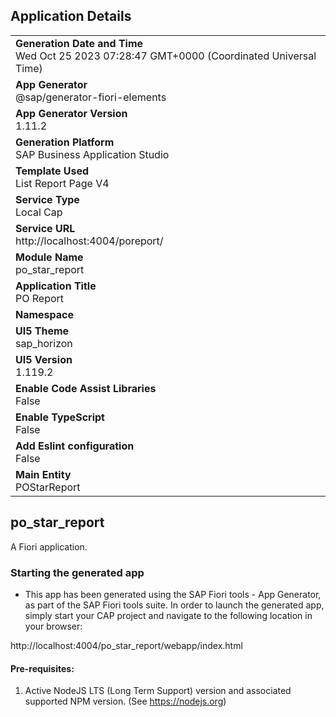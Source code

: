 ## Application Details
|               |
| ------------- |
|**Generation Date and Time**<br>Wed Oct 25 2023 07:28:47 GMT+0000 (Coordinated Universal Time)|
|**App Generator**<br>@sap/generator-fiori-elements|
|**App Generator Version**<br>1.11.2|
|**Generation Platform**<br>SAP Business Application Studio|
|**Template Used**<br>List Report Page V4|
|**Service Type**<br>Local Cap|
|**Service URL**<br>http://localhost:4004/poreport/
|**Module Name**<br>po_star_report|
|**Application Title**<br>PO Report|
|**Namespace**<br>|
|**UI5 Theme**<br>sap_horizon|
|**UI5 Version**<br>1.119.2|
|**Enable Code Assist Libraries**<br>False|
|**Enable TypeScript**<br>False|
|**Add Eslint configuration**<br>False|
|**Main Entity**<br>POStarReport|

## po_star_report

A Fiori application.

### Starting the generated app

-   This app has been generated using the SAP Fiori tools - App Generator, as part of the SAP Fiori tools suite.  In order to launch the generated app, simply start your CAP project and navigate to the following location in your browser:

http://localhost:4004/po_star_report/webapp/index.html

#### Pre-requisites:

1. Active NodeJS LTS (Long Term Support) version and associated supported NPM version.  (See https://nodejs.org)


